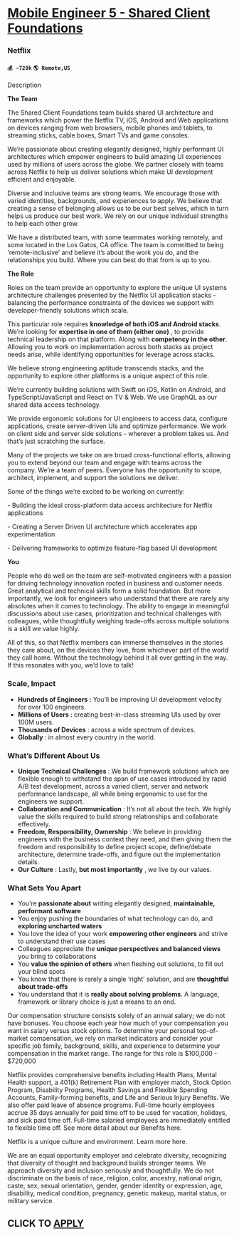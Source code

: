 # [Mobile Engineer 5 - Shared Client Foundations](https://www.remotewlb.com/apply/mobile-engineer-5-shared-client-foundations)  
### Netflix  
#### `💰 ~720k` `🌎 Remote,US`  

Description

**The Team**

  

The Shared Client Foundations team builds shared UI architecture and frameworks which power the Netflix TV, iOS, Android and Web applications on devices ranging from web browsers, mobile phones and tablets, to streaming sticks, cable boxes, Smart TVs and game consoles.

  

We’re passionate about creating elegantly designed, highly performant UI architectures which empower engineers to build amazing UI experiences used by millions of users across the globe. We partner closely with teams across Netflix to help us deliver solutions which make UI development efficient and enjoyable.

  

Diverse and inclusive teams are strong teams. We encourage those with varied identities, backgrounds, and experiences to apply. We believe that creating a sense of belonging allows us to be our best selves, which in turn helps us produce our best work. We rely on our unique individual strengths to help each other grow.

  

We have a distributed team, with some teammates working remotely, and some located in the Los Gatos, CA office. The team is committed to being ‘remote-inclusive’ and believe it’s about the work you do, and the relationships you build. Where you can best do that from is up to you.

  

 **The Role**

  

Roles on the team provide an opportunity to explore the unique UI systems architecture challenges presented by the Netflix UI application stacks - balancing the performance constraints of the devices we support with developer-friendly solutions which scale.

  

This particular role requires **knowledge of both iOS and Android stacks**. We’re looking for **expertise in one of them (either one)** , to provide technical leadership on that platform. Along with **competency in the other**. Allowing you to work on implementation across both stacks as project needs arise, while identifying opportunities for leverage across stacks.

  

We believe strong engineering aptitude transcends stacks, and the opportunity to explore other platforms is a unique aspect of this role.

  

We’re currently building solutions with Swift on iOS, Kotlin on Android, and TypeScript/JavaScript and React on TV & Web. We use GraphQL as our shared data access technology.

  

We provide ergonomic solutions for UI engineers to access data, configure applications, create server-driven UIs and optimize performance. We work on client side and server side solutions - wherever a problem takes us. And that’s just scratching the surface.

  

Many of the projects we take on are broad cross-functional efforts, allowing you to extend beyond our team and engage with teams across the company. We’re a team of peers. Everyone has the opportunity to scope, architect, implement, and support the solutions we deliver.

  

Some of the things we’re excited to be working on currently:

\- Building the ideal cross-platform data access architecture for Netflix applications

\- Creating a Server Driven UI architecture which accelerates app experimentation

\- Delivering frameworks to optimize feature-flag based UI development

  

 **You**

  

People who do well on the team are self-motivated engineers with a passion for driving technology innovation rooted in business and customer needs. Great analytical and technical skills form a solid foundation. But more importantly, we look for engineers who understand that there are rarely any absolutes when it comes to technology. The ability to engage in meaningful discussions about use cases, prioritization and technical challenges with colleagues, while thoughtfully weighing trade-offs across multiple solutions is a skill we value highly.

  

All of this, so that Netflix members can immerse themselves in the stories they care about, on the devices they love, from whichever part of the world they call home. Without the technology behind it all ever getting in the way. If this resonates with you, we’d love to talk!

### Scale, Impact

  *  **Hundreds of Engineers :** You’ll be improving UI development velocity for over 100 engineers.
  *  **Millions of Users :** creating best-in-class streaming UIs used by over 100M users.
  *  **Thousands of Devices** : across a wide spectrum of devices.
  *  **Globally** : in almost every country in the world.

### What’s Different About Us

  *  **Unique Technical Challenges** : We build framework solutions which are flexible enough to withstand the span of use cases introduced by rapid A/B test development, across a varied client, server and network performance landscape, all while being ergonomic to use for the engineers we support.
  *  **Collaboration and Communication** : It’s not all about the tech. We highly value the skills required to build strong relationships and collaborate effectively.
  *  **Freedom, Responsibility, Ownership** : We believe in providing engineers with the business context they need, and then giving them the freedom and responsibility to define project scope, define/debate architecture, determine trade-offs, and figure out the implementation details.
  *  **Our Culture** : Lastly, **but most importantly** , we live by our values.

### What Sets You Apart

  * You’re **passionate about** writing elegantly designed, **maintainable, performant software**
  * You enjoy pushing the boundaries of what technology can do, and **exploring uncharted waters**
  * You love the idea of your work **empowering other engineers** and strive to understand their use cases
  * Colleagues appreciate the **unique perspectives and balanced views** you bring to collaborations
  * You **value the opinion of others** when fleshing out solutions, to fill out your blind spots
  * You know that there is rarely a single ‘right’ solution, and are **thoughtful about trade-offs**
  * You understand that it is **really about solving problems**. A language, framework or library choice is just a means to an end.

Our compensation structure consists solely of an annual salary; we do not have bonuses. You choose each year how much of your compensation you want in salary versus stock options. To determine your personal top-of-market compensation, we rely on market indicators and consider your specific job family, background, skills, and experience to determine your compensation in the market range. The range for this role is $100,000 - $720,000

  

Netflix provides comprehensive benefits including Health Plans, Mental Health support, a 401(k) Retirement Plan with employer match, Stock Option Program, Disability Programs, Health Savings and Flexible Spending Accounts, Family-forming benefits, and Life and Serious Injury Benefits. We also offer paid leave of absence programs. Full-time hourly employees accrue 35 days annually for paid time off to be used for vacation, holidays, and sick paid time off. Full-time salaried employees are immediately entitled to flexible time off. See more detail about our Benefits here.

  

Netflix is a unique culture and environment. Learn more here.

  

We are an equal opportunity employer and celebrate diversity, recognizing that diversity of thought and background builds stronger teams. We approach diversity and inclusion seriously and thoughtfully. We do not discriminate on the basis of race, religion, color, ancestry, national origin, caste, sex, sexual orientation, gender, gender identity or expression, age, disability, medical condition, pregnancy, genetic makeup, marital status, or military service.

  
## CLICK TO [APPLY](https://www.remotewlb.com/apply/mobile-engineer-5-shared-client-foundations)


